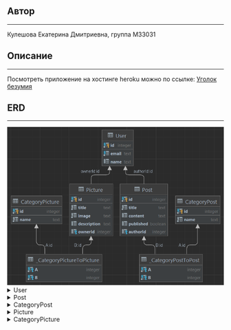 ## Автор
____
Кулешова Екатерина Дмитриевна, группа M33031

## Описание
____

Посмотреть приложение на хостинге heroku можно по ссылке: <a href="https://nook-of-madness.herokuapp.com/" target="blank">Уголок безумия</a>

## ERD
____
<img src="ERD_v1.png" alt="ERD" />

<details>
<summary>User</summary>
Описание юзера
</details>

<details>
<summary>Post</summary>
Описание поста
</details>

<details>
<summary>CategoryPost</summary>
Описание категории поста
</details>

<details>
<summary>Picture</summary>
Описание картинки
</details>

<details>
<summary>CategoryPicture</summary>
Описание категории картинки
</details>
